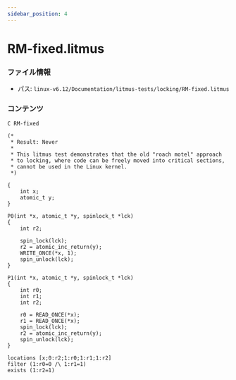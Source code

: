```yaml
---
sidebar_position: 4
---
```

# RM-fixed.litmus

### ファイル情報

- パス: `linux-v6.12/Documentation/litmus-tests/locking/RM-fixed.litmus`

### コンテンツ

```litmus
C RM-fixed

(*
 * Result: Never
 *
 * This litmus test demonstrates that the old "roach motel" approach
 * to locking, where code can be freely moved into critical sections,
 * cannot be used in the Linux kernel.
 *)

{
	int x;
	atomic_t y;
}

P0(int *x, atomic_t *y, spinlock_t *lck)
{
	int r2;

	spin_lock(lck);
	r2 = atomic_inc_return(y);
	WRITE_ONCE(*x, 1);
	spin_unlock(lck);
}

P1(int *x, atomic_t *y, spinlock_t *lck)
{
	int r0;
	int r1;
	int r2;

	r0 = READ_ONCE(*x);
	r1 = READ_ONCE(*x);
	spin_lock(lck);
	r2 = atomic_inc_return(y);
	spin_unlock(lck);
}

locations [x;0:r2;1:r0;1:r1;1:r2]
filter (1:r0=0 /\ 1:r1=1)
exists (1:r2=1)

```
